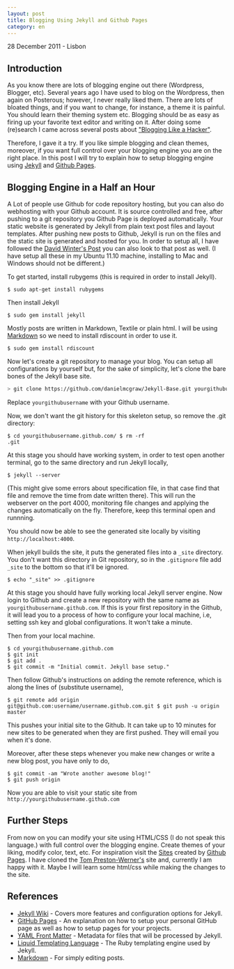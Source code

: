 ```yaml
---
layout: post
title: Blogging Using Jekyll and Github Pages
category: en
---
```


<p class="meta">28 December 2011 - Lisbon</p>

## Introduction

As you know there are lots of blogging engine out there (Wordpress, Blogger,
etc).  Several years ago I have used to blog on the Wordpress, then again on
Posterous; however, I never really liked them. There are lots of bloated things,
and if you want to change, for instance, a theme it is painful. You should learn
their theming system etc. Blogging should be as easy as firing up your favorite
text editor and writing on it. After doing some (re)search I came across several
posts about ["Blogging Like a Hacker"][tompreston].

Therefore, I gave it a try. If you like simple blogging and clean themes,
moreover, if you want full control over your blogging engine you are on the
right place.  In this post I will try to explain how to setup blogging engine
using [Jekyll](http://github.com/mojombo/jekyll) and [Github
Pages](http://pages.github.com/).

## Blogging Engine in a Half an Hour

A Lot of people use Github for code repository hosting, but you can also do
webhosting with your Github account. It is source controlled and free, after
pushing to a git repository you Github Page is deployed automatically. Your
static website is generated by Jekyll from plain text post files and layout
templates. After pushing new posts to Github, Jekyll is run on the files and the
static site is generated and hosted for you.  In order to setup all, I have
followed the [David Winter's Post][davidwinter] you can also look to that post
as well. (I have setup all these in my Ubuntu 11.10 machine, installing to Mac
and Windows should not be different.)

To get started, install rubygems (this is required in order to install Jekyll).

<pre class="terminal"><code>$ sudo apt-get install rubygems</code></pre>

Then install Jekyll

<pre class="terminal"><code>$ sudo gem install jekyll</code></pre>

Mostly posts are written in Markdown, Textile or plain html. I will be using
[Markdown](http://daringfireball.net/projects/markdown/) so we need to install
rdiscount in order to use it.

<pre class="terminal"><code>$ sudo gem install rdiscount</code></pre>

Now let's create a git repository to manage your blog. You can setup all
configurations by yourself but, for the sake of simplicity, let's clone the bare
bones of the Jekyll base site.

```bash
> git clone https://github.com/danielmcgraw/Jekyll-Base.git yourgithubusername.github.com
```

Replace <code>yourgithubusername</code> with your Github username.

Now, we don't want the git history for this skeleton setup, so remove the .git
directory:

<pre class="terminal"><code>$ cd yourgithubusername.github.com/ $ rm -rf
.git</code></pre>

At this stage you should have working system, in order to test open another
terminal, go to the same directory and run Jekyll locally,

<pre class="terminal"><code>$ jekyll --server</code></pre>

(This might give some errors about specification file, in that case find that
file and remove the time from date written there).  This will run the webserver
on the port 4000, monitoring file changes and applying the changes automatically
on the fly. Therefore, keep this terminal open and runnning.

You should now be able to see the generated site locally by visiting
`http://localhost:4000`.

When jekyll builds the site, it puts the generated files into a
<code>_site</code> directory.  You don't want this directory in Git repository,
so in the <code>.gitignore</code> file add <code>_site</code> to the bottom so
that it'll be ignored.

<pre class="terminal"><code>$ echo "_site" >> .gitignore</code></pre>

At this stage you should have fully working local Jekyll server engine. Now
login to Github and create a new repository with the same name as
<code>yourgithubusername.github.com</code>. If this is your first repository in
the Github, it will lead you to a process of how to configure your local
machine, i.e, setting ssh key and global configurations. It won't take a minute.

Then from your local machine.

<pre class="terminal"><code>$ cd yourgithubusername.github.com
$ git init
$ git add .
$ git commit -m "Initial commit. Jekyll base setup."</code></pre>

Then follow Github's instructions on adding the remote reference, which is along
the lines of (substitute username),

<pre class="terminal"><code>$ git remote add origin
git@github.com:username/username.github.com.git $ git push -u origin
master</code></pre>

This pushes your initial site to the Github. It can take up to 10 minutes for
new sites to be generated when they are first pushed. They will email you when
it's done.

Moreover, after these steps whenever you make new changes or write a new blog
post, you have only to do,

<pre class="terminal"><code>$ git commit -am "Wrote another awesome blog!"
$ git push origin</code></pre>

Now you are able to visit your static site from
`http://yourgithubusername.github.com`

<!--
Custom Domains
--------------

One nice thing about Github Pages is that you can add your own domain name for
your site other than using <code>yourgithubusername.github.com</code>. Create a
file with name CNAME in your site folder and put domain name of your liking, for
instance, CNAME for this site is <code>morazow.me</code>.

<pre class="terminal"><code>$ cd yourgithubusername.github.com
$ touch CNAME
$ echo "morazow.me" > CNAME</code></pre>

After adding that file, you will need to modify your DNS settings by adding an A
record that points to 207.97.227.245.
-->

## Further Steps

From now on you can modify your site using HTML/CSS (I do not speak this
language.) with full control over the blogging engine. Create themes of your
liking, modify color, text, etc.  For inspiration visit the
[Sites](https://github.com/mojombo/jekyll/wiki/sites) created by [Github
Pages](http://pages.github.com). I have cloned the [Tom
Preston-Werner's](http://github.com/mojombo/mojombo.github.com) site and,
currently I am happy with it. Maybe I will learn some html/css while making the
changes to the site.

## References

* [Jekyll Wiki](https://github.com/mojombo/jekyll/wiki/) - Covers more features
  and configuration options for Jekyll.
* [GitHub Pages](http://pages.github.com/) - An explanation on how to setup your
  personal GitHub page as well as how to setup pages for your projects.
* [YAML Front Matter][frontmatter] - Metadata for files that will be processed
  by Jekyll.
* [Liquid Templating Language](http://www.liquidmarkup.org/) - The Ruby
  templating engine used by Jekyll.
* [Markdown](http://daringfireball.net/projects/markdown/) - For simply editing
  posts.

[tompreston]: http://tom.preston-werner.com/2008/11/17/blogging-like-a-hacker.html
[davidwinter]: https://davidwinter.me/setting-up-github-pages/
[frontmatter]: https://github.com/mojombo/jekyll/wiki/yaml-front-matter

